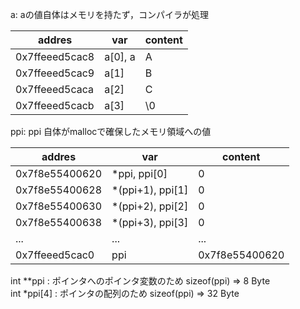 
a: aの値自体はメモリを持たず，コンパイラが処理  	

| addres | var | content | 
| --- | --- | --- |
| 0x7ffeeed5cac8 | a[0], a | A |
| 0x7ffeeed5cac9 | a[1] | B |
| 0x7ffeeed5caca | a[2] | C |
| 0x7ffeeed5cacb | a[3] | \0 |

ppi: ppi 自体がmallocで確保したメモリ領域への値  

| addres | var | content |
| --- | --- | --- |
| 0x7f8e55400620 | *ppi, ppi[0] | 0 |
| 0x7f8e55400628 | *(ppi+1), ppi[1] | 0 |
| 0x7f8e55400630 | *(ppi+2), ppi[2] | 0 |
| 0x7f8e55400638 | *(ppi+3), ppi[3] | 0 |
| ... | ... | ... |
| 0x7ffeeed5cac0 | ppi | 0x7f8e55400620 |

int **ppi : ポインタへのポインタ変数のため sizeof(ppi) => 8 Byte  
int *ppi[4] : ポインタの配列のため sizeof(ppi) => 32 Byte  
